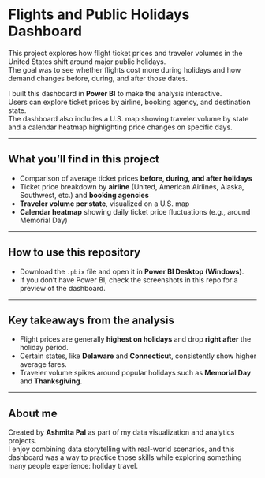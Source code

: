 # Flights and Public Holidays Dashboard  

This project explores how flight ticket prices and traveler volumes in the United States shift around major public holidays.  
The goal was to see whether flights cost more during holidays and how demand changes before, during, and after those dates.  

I built this dashboard in **Power BI** to make the analysis interactive.  
Users can explore ticket prices by airline, booking agency, and destination state.  
The dashboard also includes a U.S. map showing traveler volume by state and a calendar heatmap highlighting price changes on specific days.  

---

## What you’ll find in this project  
- Comparison of average ticket prices **before, during, and after holidays**  
- Ticket price breakdown by **airline** (United, American Airlines, Alaska, Southwest, etc.) and **booking agencies**  
- **Traveler volume per state**, visualized on a U.S. map  
- **Calendar heatmap** showing daily ticket price fluctuations (e.g., around Memorial Day)  

---

## How to use this repository  
- Download the `.pbix` file and open it in **Power BI Desktop (Windows)**.  
- If you don’t have Power BI, check the screenshots in this repo for a preview of the dashboard.  

---

## Key takeaways from the analysis  
- Flight prices are generally **highest on holidays** and drop **right after** the holiday period.  
- Certain states, like **Delaware** and **Connecticut**, consistently show higher average fares.  
- Traveler volume spikes around popular holidays such as **Memorial Day** and **Thanksgiving**.  

---

## About me  
Created by **Ashmita Pal** as part of my data visualization and analytics projects.  
I enjoy combining data storytelling with real-world scenarios, and this dashboard was a way to practice those skills while exploring something many people experience: holiday travel.  
 
